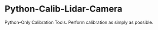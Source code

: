 # Python-Calib-Lidar-Camera
Python-Only Calibration Tools. Perform calibration as simply as possible.
